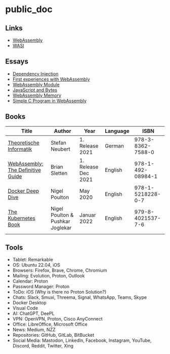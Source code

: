 # public_doc

## Links
* [WebAssembly](./links/webassembly.md)
* [WASI](./links/wasi.md)

## Essays
* [Dependency Injection](./essays/dependency_injection.md)
* [First experiences with WebAssembly](./essays/1_first_experiences_with_webassembly/README.md)
* [WebAssembly Module](./essays/2_webassembly_modules_import_export/README.md)
* [JavaScript and Bytes](./essays/3_javascript_and_bytes/README.md)
* [WebAssembly Memory](./essays/4_webassembly_memory/README.md)
* [Simple C Program in WebAssembly](./essays/5_simple_c_programm_in_webassembly/README.md)

## Books
| Title                             | Author         | Year                | Language | ISBN              |
|-----------------------------------|----------------|---------------------|----------|-------------------|
| [Theoretische Informatik](./books/theoretische_informatik.md)           | Stefan Neubert | 1. Release 2021     | German   | 978-3-8362-7588-0 |
| [WebAssembly: The Definitive Guide](./books/web_assembly_the_definitive_guide.md) | Brian Sletten  | 1. Release Dec 2021 | English  | 978-1-492-08984-1 |
| [Docker Deep Dive](./books/docker_deep_dive.md) | Nigel Poulton  | May 2020 | English  | 978-1-5218228-0-7 |
| [The Kubernetes Book](./books/the_kubernetes_book.md) | Nigel Poulton & Pushkar Joglekar  | Januar 2022 | English  | 979-8-4021537-7-6 |
|                                   |                |                     |          |                   |

## Tools
* Tablet: Remarkable
* OS: Ubuntu 22.04, iOS
* Browsers: Firefox, Brave, Chrome, Chromium
* Mailing: Evolution, Proton, Outlook
* Calendar: Proton
* Password Manager: Proton
* ToDo: iOS (Why is there no Proton Solution?)
* Chats: Slack, Smuxi, Threema, Signal, WhatsApp, Teams, Skype
* Docker Desktop
* Visual Code
* AI: ChatGPT, DeePL
* VPN: OpenVPN, Proton, Cisco AnyConnect
* Office: LibreOffice, Microsoft Office
* News: Medium, NZZ
* Repositories: GitHub, GitLab, BitBucket
* Social Media: Mastodon, LinkedIn, Facebook, Instagram, YouTube, Discord, Reddit, Twitter, Xing